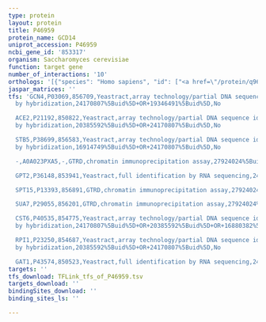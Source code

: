 ```yaml
---
type: protein
layout: protein
title: P46959
protein_name: GCD14
uniprot_accession: P46959
ncbi_gene_id: '853317'
organism: Saccharomyces cerevisiae
function: target gene
number_of_interactions: '10'
orthologs: '[{"species": "Homo sapiens", "id": ["<a href=\"/protein/q96fx7\">Q96FX7</a>"]}, {"species": "Danio rerio", "id": ["<a href=\"/protein/q6di31\">Q6DI31</a>"]}, {"species": "Mus musculus", "id": ["<a href=\"/protein/q80xc2\">Q80XC2</a>"]}, {"species": "Rattus norvegicus", "id": ["Q6AY46"]}, {"species": "Caenorhabditis elegans", "id": ["<a href=\"/protein/g5egr8\">G5EGR8</a>"]}]'
jaspar_matrices: ''
tfs: 'GCN4,P03069,856709,Yeastract,array technology/partial DNA sequence identification
  by hybridization,24170807%5Buid%5D+OR+19346491%5Buid%5D,No

  ACE2,P21192,850822,Yeastract,array technology/partial DNA sequence identification
  by hybridization,20385592%5Buid%5D+OR+24170807%5Buid%5D,No

  STB5,P38699,856583,Yeastract,array technology/partial DNA sequence identification
  by hybridization,16914749%5Buid%5D+OR+24170807%5Buid%5D,No

  -,A0A023PXA5,-,GTRD,chromatin immunoprecipitation assay,27924024%5Buid%5D,No

  GPT2,P36148,853941,Yeastract,full identification by RNA sequencing,24170807%5Buid%5D+OR+29620523%5Buid%5D,No

  SPT15,P13393,856891,GTRD,chromatin immunoprecipitation assay,27924024%5Buid%5D,No

  SUA7,P29055,856201,GTRD,chromatin immunoprecipitation assay,27924024%5Buid%5D,No

  CST6,P40535,854775,Yeastract,array technology/partial DNA sequence identification
  by hybridization,24170807%5Buid%5D+OR+20385592%5Buid%5D+OR+16880382%5Buid%5D,No

  RPI1,P23250,854687,Yeastract,array technology/partial DNA sequence identification
  by hybridization,20385592%5Buid%5D+OR+24170807%5Buid%5D,No

  GAT1,P43574,850523,Yeastract,full identification by RNA sequencing,24170807%5Buid%5D+OR+29620523%5Buid%5D,No'
targets: ''
tfs_download: TFLink_tfs_of_P46959.tsv
targets_download: ''
bindingSites_download: ''
binding_sites_ls: ''

---
```


